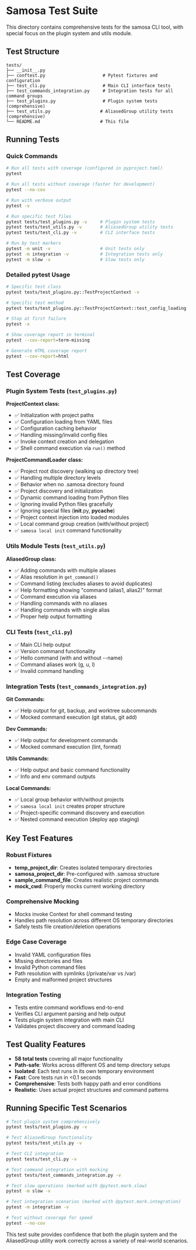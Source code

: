 # Samosa Test Suite

This directory contains comprehensive tests for the samosa CLI tool, with special focus on the plugin system and utils module.

## Test Structure

```
tests/
├── __init__.py
├── conftest.py                      # Pytest fixtures and configuration
├── test_cli.py                      # Main CLI interface tests
├── test_commands_integration.py     # Integration tests for all command groups
├── test_plugins.py                  # Plugin system tests (comprehensive)
├── test_utils.py                   # AliasedGroup utility tests (comprehensive)
└── README.md                       # This file
```

## Running Tests

### Quick Commands

```bash
# Run all tests with coverage (configured in pyproject.toml)
pytest

# Run all tests without coverage (faster for development)
pytest --no-cov

# Run with verbose output
pytest -v

# Run specific test files
pytest tests/test_plugins.py -v     # Plugin system tests
pytest tests/test_utils.py -v       # AliasedGroup utility tests
pytest tests/test_cli.py -v         # CLI interface tests

# Run by test markers
pytest -m unit -v                   # Unit tests only
pytest -m integration -v            # Integration tests only
pytest -m slow -v                   # Slow tests only
```

### Detailed pytest Usage

```bash
# Specific test class
pytest tests/test_plugins.py::TestProjectContext -v

# Specific test method
pytest tests/test_plugins.py::TestProjectContext::test_config_loading -v

# Stop at first failure
pytest -x

# Show coverage report in terminal
pytest --cov-report=term-missing

# Generate HTML coverage report
pytest --cov-report=html
```

## Test Coverage

### Plugin System Tests (`test_plugins.py`)

**ProjectContext class:**
- ✅ Initialization with project paths
- ✅ Configuration loading from YAML files
- ✅ Configuration caching behavior
- ✅ Handling missing/invalid config files
- ✅ Invoke context creation and delegation
- ✅ Shell command execution via `run()` method

**ProjectCommandLoader class:**
- ✅ Project root discovery (walking up directory tree)
- ✅ Handling multiple directory levels
- ✅ Behavior when no .samosa directory found
- ✅ Project discovery and initialization
- ✅ Dynamic command loading from Python files
- ✅ Ignoring invalid Python files gracefully
- ✅ Ignoring special files (__init__.py, __pycache__)
- ✅ Project context injection into loaded modules
- ✅ Local command group creation (with/without project)
- ✅ `samosa local init` command functionality

### Utils Module Tests (`test_utils.py`)

**AliasedGroup class:**
- ✅ Adding commands with multiple aliases
- ✅ Alias resolution in `get_command()`
- ✅ Command listing (excludes aliases to avoid duplicates)
- ✅ Help formatting showing "command (alias1, alias2)" format
- ✅ Command execution via aliases
- ✅ Handling commands with no aliases
- ✅ Handling commands with single alias
- ✅ Proper help output formatting

### CLI Tests (`test_cli.py`)

- ✅ Main CLI help output
- ✅ Version command functionality
- ✅ Hello command (with and without --name)
- ✅ Command aliases work (g, u, l)
- ✅ Invalid command handling

### Integration Tests (`test_commands_integration.py`)

**Git Commands:**
- ✅ Help output for git, backup, and worktree subcommands
- ✅ Mocked command execution (git status, git add)

**Dev Commands:**
- ✅ Help output for development commands
- ✅ Mocked command execution (lint, format)

**Utils Commands:**
- ✅ Help output and basic command functionality
- ✅ Info and env command outputs

**Local Commands:**
- ✅ Local group behavior with/without projects
- ✅ `samosa local init` creates proper structure
- ✅ Project-specific command discovery and execution
- ✅ Nested command execution (deploy app staging)

## Key Test Features

### Robust Fixtures

- **temp_project_dir**: Creates isolated temporary directories
- **samosa_project_dir**: Pre-configured with .samosa structure
- **sample_command_file**: Creates realistic project commands
- **mock_cwd**: Properly mocks current working directory

### Comprehensive Mocking

- Mocks invoke Context for shell command testing
- Handles path resolution across different OS temporary directories
- Safely tests file creation/deletion operations

### Edge Case Coverage

- Invalid YAML configuration files
- Missing directories and files  
- Invalid Python command files
- Path resolution with symlinks (/private/var vs /var)
- Empty and malformed project structures

### Integration Testing

- Tests entire command workflows end-to-end
- Verifies CLI argument parsing and help output
- Tests plugin system integration with main CLI
- Validates project discovery and command loading

## Test Quality Features

- **58 total tests** covering all major functionality
- **Path-safe**: Works across different OS and temp directory setups
- **Isolated**: Each test runs in its own temporary environment
- **Fast**: Core tests run in <0.1 seconds
- **Comprehensive**: Tests both happy path and error conditions
- **Realistic**: Uses actual project structures and command patterns

## Running Specific Test Scenarios

```bash
# Test plugin system comprehensively
pytest tests/test_plugins.py -v

# Test AliasedGroup functionality
pytest tests/test_utils.py -v

# Test CLI integration
pytest tests/test_cli.py -v

# Test command integration with mocking
pytest tests/test_commands_integration.py -v

# Test slow operations (marked with @pytest.mark.slow)
pytest -m slow -v

# Test integration scenarios (marked with @pytest.mark.integration)
pytest -m integration -v

# Test without coverage for speed
pytest --no-cov
```

This test suite provides confidence that both the plugin system and the AliasedGroup utility work correctly across a variety of real-world scenarios.